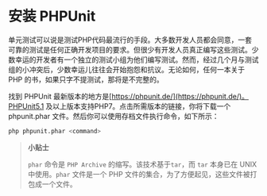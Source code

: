 # 安装 PHPUnit

单元测试可以说是测试PHP代码最流行的手段。大多数开发人员都会同意，一套可靠的测试是任何正确开发项目的要求。但很少有开发人员真正编写这些测试。少数幸运的开发者有一个独立的测试小组为他们编写测试。然而，经过几个月与测试组的小冲突后，少数幸运儿往往会开始抱怨和抗议。无论如何，任何一本关于 PHP 的书，如果只字不提测试，那将是不完整的。

找到 PHPUnit 最新版本的地方是[https://phpunit.de/](https://phpunit.de/)。PHPUnit5.1 及以上版本支持PHP7。点击所需版本的链接，你将下载一个 phpunit.phar 文件。然后你可以使用存档文件执行命令，如下所示：

```bash
php phpunit.phar <command>
```

> **小贴士**
>
> `phar` 命令是 `PHP Archive` 的缩写。该技术基于`tar`，而 `tar` 本身已在 UNIX 中使用。`phar` 文件是一个 PHP 文件的集合，为了方便起见，这些文件被打包成一个文件。

